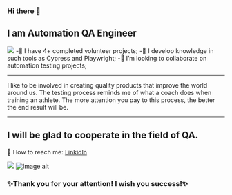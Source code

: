 
### Hi there 👋
## I am Automation QA Engineer
![](https://github.com/SerhiiQAA/SerhiiQAA/blob/main/giphy-11.gif)
-🔹 I have 4+ completed volunteer projects;
-🔹 I develop knowledge in such tools as Cypress and Playwright;
-🔹 I’m looking to collaborate on automation testing projects;
___
I like to be involved in creating quality products that improve the world around us. The testing process reminds me of what a coach does when training an athlete. The more attention you pay to this process, the better the end result will be.
___
## I will be glad to cooperate in the field of QA.
🔹 How to reach me: [Linkidln](https://www.linkedin.com/in/serhiiqaengineer/)

![](https://github.com/SerhiiQAA/SerhiiQAA/blob/main/image_461d661da4.png)
![Image alt](https://github.com/SerhiiQAA/SerhiiQAA/blob/main/0_x2xCaLL7YyfKKdlv.png)
### ✨Thank you for your attention! I wish you success!✨
